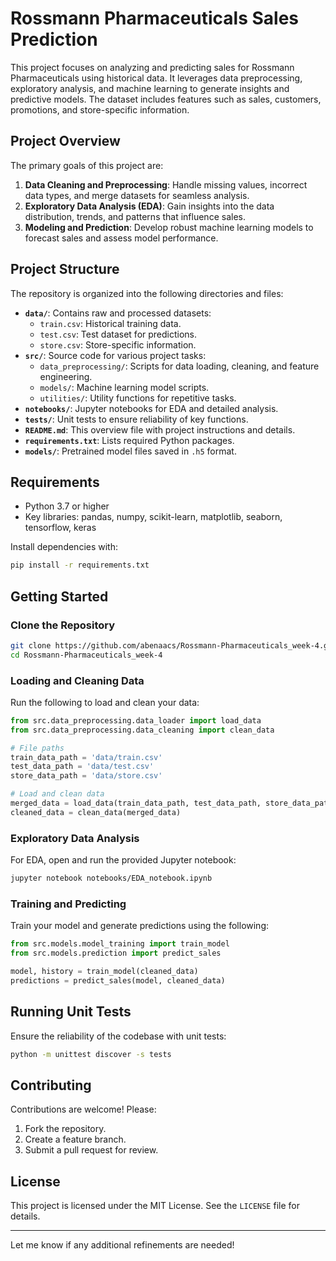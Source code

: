 # Rossmann Pharmaceuticals Sales Prediction

This project focuses on analyzing and predicting sales for Rossmann Pharmaceuticals using historical data. It leverages data preprocessing, exploratory analysis, and machine learning to generate insights and predictive models. The dataset includes features such as sales, customers, promotions, and store-specific information.

## Project Overview

The primary goals of this project are:

1. **Data Cleaning and Preprocessing**: Handle missing values, incorrect data types, and merge datasets for seamless analysis.
2. **Exploratory Data Analysis (EDA)**: Gain insights into the data distribution, trends, and patterns that influence sales.
3. **Modeling and Prediction**: Develop robust machine learning models to forecast sales and assess model performance.

## Project Structure

The repository is organized into the following directories and files:

- **`data/`**: Contains raw and processed datasets:
  - `train.csv`: Historical training data.
  - `test.csv`: Test dataset for predictions.
  - `store.csv`: Store-specific information.
- **`src/`**: Source code for various project tasks:
  - `data_preprocessing/`: Scripts for data loading, cleaning, and feature engineering.
  - `models/`: Machine learning model scripts.
  - `utilities/`: Utility functions for repetitive tasks.
- **`notebooks/`**: Jupyter notebooks for EDA and detailed analysis.
- **`tests/`**: Unit tests to ensure reliability of key functions.
- **`README.md`**: This overview file with project instructions and details.
- **`requirements.txt`**: Lists required Python packages.
- **`models/`**: Pretrained model files saved in `.h5` format.

## Requirements

- Python 3.7 or higher
- Key libraries: pandas, numpy, scikit-learn, matplotlib, seaborn, tensorflow, keras

Install dependencies with:

```bash
pip install -r requirements.txt
```

## Getting Started

### Clone the Repository

```bash
git clone https://github.com/abenaacs/Rossmann-Pharmaceuticals_week-4.git
cd Rossmann-Pharmaceuticals_week-4
```

### Loading and Cleaning Data

Run the following to load and clean your data:

```python
from src.data_preprocessing.data_loader import load_data
from src.data_preprocessing.data_cleaning import clean_data

# File paths
train_data_path = 'data/train.csv'
test_data_path = 'data/test.csv'
store_data_path = 'data/store.csv'

# Load and clean data
merged_data = load_data(train_data_path, test_data_path, store_data_path)
cleaned_data = clean_data(merged_data)
```

### Exploratory Data Analysis

For EDA, open and run the provided Jupyter notebook:

```bash
jupyter notebook notebooks/EDA_notebook.ipynb
```

### Training and Predicting

Train your model and generate predictions using the following:

```python
from src.models.model_training import train_model
from src.models.prediction import predict_sales

model, history = train_model(cleaned_data)
predictions = predict_sales(model, cleaned_data)
```

## Running Unit Tests

Ensure the reliability of the codebase with unit tests:

```bash
python -m unittest discover -s tests
```

## Contributing

Contributions are welcome! Please:

1. Fork the repository.
2. Create a feature branch.
3. Submit a pull request for review.

## License

This project is licensed under the MIT License. See the `LICENSE` file for details.

---

Let me know if any additional refinements are needed!
